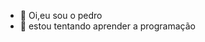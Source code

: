 - 👋 Oi,eu sou o pedro
- 👀 estou tentando aprender a programação 

<!---
Pedromotoqueiro/Pedromotoqueiro is a ✨ special ✨ repository because its `README.md` (this file) appears on your GitHub profile.
You can click the Preview link to take a look at your changes.
--->

